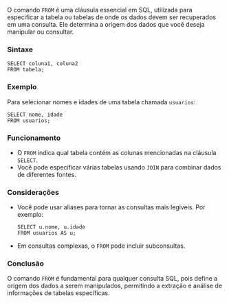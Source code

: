 O comando `FROM` é uma cláusula essencial em SQL, utilizada para especificar a tabela ou tabelas de onde os dados devem ser recuperados em uma consulta. Ele determina a origem dos dados que você deseja manipular ou consultar.

### Sintaxe


```
SELECT coluna1, coluna2
FROM tabela;
```

### Exemplo

Para selecionar nomes e idades de uma tabela chamada `usuarios`:

```
SELECT nome, idade
FROM usuarios;
```

### Funcionamento

- O `FROM` indica qual tabela contém as colunas mencionadas na cláusula `SELECT`.
- Você pode especificar várias tabelas usando `JOIN` para combinar dados de diferentes fontes.

### Considerações

- Você pode usar aliases para tornar as consultas mais legíveis. Por exemplo:

    ```
    SELECT u.nome, u.idade
    FROM usuarios AS u;
    ```

- Em consultas complexas, o `FROM` pode incluir subconsultas.

### Conclusão

O comando `FROM` é fundamental para qualquer consulta SQL, pois define a origem dos dados a serem manipulados, permitindo a extração e análise de informações de tabelas específicas.